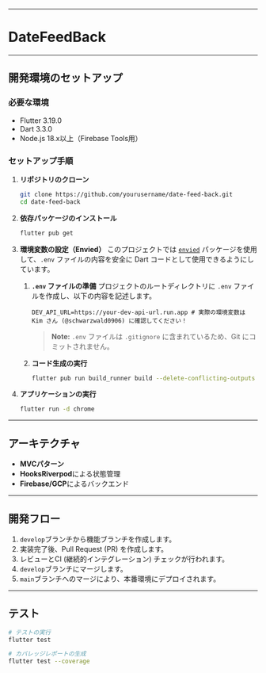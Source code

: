-----

# DateFeedBack

-----

## 開発環境のセットアップ

### 必要な環境

  - Flutter 3.19.0
  - Dart 3.3.0
  - Node.js 18.x以上（Firebase Tools用）

### セットアップ手順

1.  **リポジトリのクローン**

    ```bash
    git clone https://github.com/yourusername/date-feed-back.git
    cd date-feed-back
    ```

2.  **依存パッケージのインストール**

    ```bash
    flutter pub get
    ```

3.  **環境変数の設定（Envied）**
    このプロジェクトでは [`envied`](https://www.google.com/search?q=%5Bhttps://pub.dev/packages/envied%5D\(https://pub.dev/packages/envied\)) パッケージを使用して、`.env` ファイルの内容を安全に Dart コードとして使用できるようにしています。

    1.  **`.env` ファイルの準備**
        プロジェクトのルートディレクトリに `.env` ファイルを作成し、以下の内容を記述します。

        ```env
        DEV_API_URL=https://your-dev-api-url.run.app # 実際の環境変数は Kim さん (@schwarzwald0906) に確認してください！
        ```

        > **Note:** `.env` ファイルは `.gitignore` に含まれているため、Git にコミットされません。

    2.  **コード生成の実行**

        ```bash
        flutter pub run build_runner build --delete-conflicting-outputs
        ```

4.  **アプリケーションの実行**

    ```bash
    flutter run -d chrome
    ```

-----

## アーキテクチャ

  - **MVCパターン**
  - **HooksRiverpod**による状態管理
  - **Firebase/GCP**によるバックエンド

-----

## 開発フロー

1.  `develop`ブランチから機能ブランチを作成します。
2.  実装完了後、Pull Request (PR) を作成します。
3.  レビューとCI (継続的インテグレーション) チェックが行われます。
4.  `develop`ブランチにマージします。
5.  `main`ブランチへのマージにより、本番環境にデプロイされます。

-----

## テスト

```bash
# テストの実行
flutter test

# カバレッジレポートの生成
flutter test --coverage
```